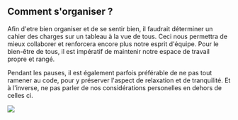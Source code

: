 Comment s'organiser ?
-

Afin d'etre bien organiser et de se sentir bien, il faudrait déterminer un cahier des charges sur un tableau à la vue de tous. Ceci nous permettra de mieux collaborer et renforcera encore plus notre esprit d'équipe. Pour le bien-être de tous, il est impératif de maintenir notre espace de travail propre et rangé.

Pendant les pauses, il est également parfois préférable de ne pas tout ramener au code, pour y préserver l'aspect de relaxation et de tranquilité. Et à l'inverse, ne pas parler de nos considérations personelles en dehors de celles ci.

![](https://images.unsplash.com/photo-1493689485253-f07fcbfc731b?ixlib=rb-0.3.5&ixid=eyJhcHBfaWQiOjEyMDd9&s=ebe5bb8654d3816c9d934ff455abffb2&auto=format&fit=crop&w=1333&q=80)
